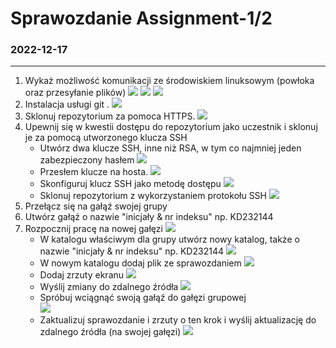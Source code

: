 # Sprawozdanie Assignment-1/2
### 2022-12-17
---
1. Wykaż możliwość komunikacji ze środowiskiem linuksowym (powłoka oraz przesyłanie plików)
![](./screeny/1.png) 
![](./screeny/2.png)
![](./screeny/3.png)
2. Instalacja usługi git .
![](./screeny/4.png) 
3. Sklonuj repozytorium za pomoca HTTPS.
![](./screeny/5.png) 
4.  Upewnij się w kwestii dostępu do repozytorium jako uczestnik i sklonuj je za pomocą utworzonego klucza SSH 
	- Utwórz dwa klucze SSH, inne niż RSA, w tym co najmniej jeden zabezpieczony hasłem 
![](./screeny/6.png) 
	- Przesłem klucze na hosta.
![](./screeny/7.png)
	- Skonfiguruj klucz SSH jako metodę dostępu
![](./screeny/8.png) 
	- Sklonuj repozytorium z wykorzystaniem protokołu SSH
![](./screeny/9.png) 
5. Przełącz się na gałąź swojej grupy 
6. Utwórz gałąź o nazwie "inicjały & nr indeksu" np. KD232144
7. Rozpocznij pracę na nowej gałęzi
![](./screeny/10.png) 
   - W katalogu właściwym dla grupy utwórz nowy katalog, także o nazwie "inicjały & nr indeksu" np. KD232144 
![](./screeny/11.png)
	- W nowym katalogu dodaj plik ze sprawozdaniem
![](./screeny/12.png)
	- Dodaj zrzuty ekranu 
![](./screeny/13.png)
	- Wyślij zmiany do zdalnego źródła 
![](./screeny/14.png)
	- Spróbuj wciągnąć swoją gałąź do gałęzi grupowej  
![](./screeny/15.png)
	- Zaktualizuj sprawozdanie i zrzuty o ten krok i wyślij aktualizację do zdalnego źródła (na swojej gałęzi)
![](./screeny/16.png)
